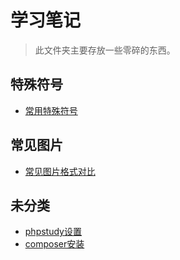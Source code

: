 # 学习笔记

> 此文件夹主要存放一些零碎的东西。

## 特殊符号

- [常用特殊符号](./symbol/character.md)

## 常见图片

- [常见图片格式对比](./image-type/image-compare.md)

## 未分类

- [phpstudy设置](./phpstudy/phpstudy.md)
- [composer安装](./composer/composer.md)

